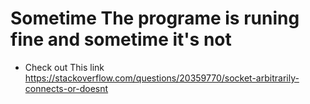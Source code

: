 # Sometime The programe is runing fine and sometime it's not

- Check out This link
https://stackoverflow.com/questions/20359770/socket-arbitrarily-connects-or-doesnt